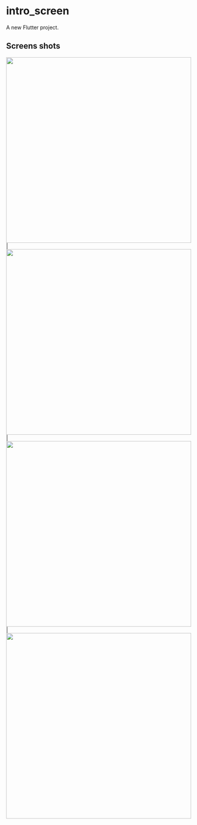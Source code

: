 # intro_screen

A new Flutter project.

## Screens shots

<img src = "https://user-images.githubusercontent.com/121150847/234343248-3ea79a05-69ef-4b26-ad37-fc64a8f39700.jpeg" height = 500px/> |
<img src = "https://user-images.githubusercontent.com/121150847/234343238-e5ecc206-c1a2-445b-b351-adf8964b1383.jpeg" height = 500px/> |
<img src = "https://user-images.githubusercontent.com/121150847/234343246-5c69871b-c747-4c19-97b2-097c274aed13.jpeg" height = 500px/> | 
<img src = "" height = 500px/>

